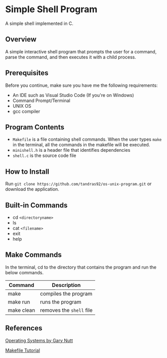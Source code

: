 # Simple Shell Program
A simple shell implemented in C.

## Overview
A simple interactive shell program that prompts the user for a command, parse the command, and then executes it with a child process.

## Prerequisites
Before you continue, make sure you have me the following requirements:
  * An IDE such as Visual Studio Code (If you're on Windows)
  * Command Prompt/Terminal
  * UNIX OS
  * gcc compiler
  
## Program Contents
  * `Makefile` is a file containing shell commands.  When the user types `make` in the terminal, all the commands in the makefile will be executed.
  * `minishell.h` is a header file that identifies dependencies
  * `shell.c` is the source code file
  
## How to Install
Run `git clone https://github.com/tandras92/os-unix-program.git` or download the application.

## Built-in Commands
* cd `<directoryname>`
* ls
* cat `<filename>`
* exit
* help

## Make Commands
In the terminal, cd to the directory that contains the program and run the below commands.

| Command | Description |
|-------- | ----------- |
| make    | compiles the program |
| make run| runs the program |
| make clean | removes the `shell` file |

## References
[Operating Systems by Gary Nutt](https://www.amazon.com/Operating-Systems-3rd-Gary-Nutt/dp/0201773449)

[Makefile Tutorial](https://makefiletutorial.com/)


